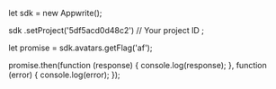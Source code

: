let sdk = new Appwrite();

sdk
    .setProject('5df5acd0d48c2') // Your project ID
;

let promise = sdk.avatars.getFlag('af');

promise.then(function (response) {
    console.log(response);
}, function (error) {
    console.log(error);
});